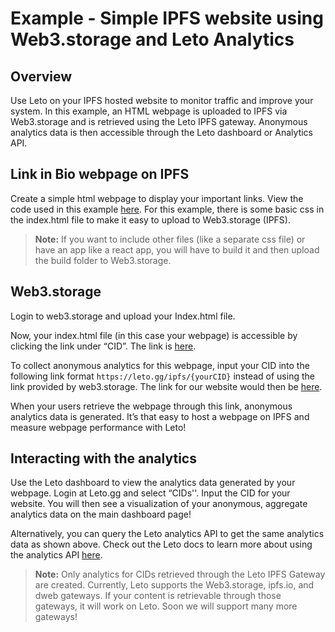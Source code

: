 # Example - Simple IPFS website using Web3.storage and Leto Analytics

## Overview
Use Leto on your IPFS hosted website to monitor traffic and improve your system. In this example, an HTML webpage is uploaded to IPFS via Web3.storage and is retrieved using the Leto IPFS gateway. Anonymous analytics data is then accessible through the Leto dashboard or Analytics API.

## Link in Bio webpage on IPFS
Create a simple html webpage to display your important links. View the code used in this example [here](https://github.com/galaxyxtwo/linkInBio/tree/main). For this example, there is some basic css in the index.html file to make it easy to upload to Web3.storage (IPFS).

> **Note:** 
> If you want to include other files (like a separate css file) or have an app like a react app, you will have to build it and then upload the build folder to Web3.storage.

## Web3.storage
Login to web3.storage and upload your Index.html file.

Now, your index.html file (in this case your webpage) is accessible by clicking the link under “CID”. The link is [here](https://bafybeihzmr3arh3olpyqc4bul6jbchqzze77tsilbxvn3plurl67aagfm4.ipfs.w3s.link/). 

To collect anonymous analytics for this webpage, input your CID into the following link format `https://leto.gg/ipfs/{yourCID}` instead of using the link provided by web3.storage. The link for our website would then be [here](https://leto.gg/ipfs/bafybeihzmr3arh3olpyqc4bul6jbchqzze77tsilbxvn3plurl67aagfm4). 

When your users retrieve the webpage through this link, anonymous analytics data is generated. It’s that easy to host a webpage on IPFS and measure webpage performance with Leto!

## Interacting with the analytics
Use the Leto dashboard to view the analytics data generated by your webpage. Login at Leto.gg and select “CIDs''. Input the CID for your website. You will then see a visualization of your anonymous, aggregate analytics data on the main dashboard page!

Alternatively, you can query the Leto analytics API to get the same analytics data as shown above. Check out the Leto docs to learn more about using the analytics API [here](https://letodev.gitbook.io/leto-documentation-1/analytics).

> **Note:** 
> Only analytics for CIDs retrieved through the Leto IPFS Gateway are created. Currently, Leto supports the Web3.storage, ipfs.io, and dweb gateways. If your content is retrievable through those gateways, it will work on Leto. Soon we will support many more gateways!
